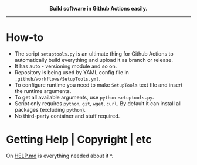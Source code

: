 <p align="center">
  <b>Build software in Github Actions easily.</b>
</p>

<p><hr></p>

# How-to

 * The script `setuptools.py` is an ultimate thing for Github Actions to automatically build everything and upload it as branch or release.
 * It has auto - versioning module and so on.
 * Repository is being used by YAML config file in `.github/workflows/SetupTools.yml`.
 * To configure runtime you need to make `SetupTools` text file and insert the runtime arguments.
 * To get all available arguments, use `python setuptools.py`.
 * Script only requires `python`, `git`, `wget`, `curl`. By default it can install all packages (excluding `python`).
 * No third-party container and stuff required.

# Getting Help | Copyright | etc

On [HELP.md](HELP.md) is everything needed about it ^.
